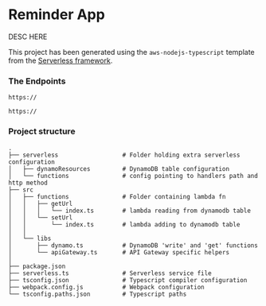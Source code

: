# Reminder App

DESC HERE

This project has been generated using the `aws-nodejs-typescript` template from the [Serverless framework](https://www.serverless.com/).

### The Endpoints

```
https://
```

```
https://
```

### Project structure
```
.
├── serverless                  # Folder holding extra serverless configuration
│   ├── dynamoResources         # DynamoDB table configuration 
│   └── functions               # config pointing to handlers path and http method 
├── src
│   ├── functions               # Folder containing lambda fn 
│   │   ├── getUrl
│   │   │   └── index.ts        # lambda reading from dynamodb table
│   │   └── setUrl
│   │       └── index.ts        # lambda adding to dynamodb table
│   │
│   └── libs                    
│       ├── dynamo.ts           # DynamoDB 'write' and 'get' functions
│       └── apiGateway.ts       # API Gateway specific helpers
│
├── package.json
├── serverless.ts               # Serverless service file
├── tsconfig.json               # Typescript compiler configuration
├── webpack.config.js           # Webpack configuration
└── tsconfig.paths.json         # Typescript paths
```